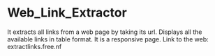 # Web_Link_Extractor
It extracts all links from a web page by taking its url.
Displays all the available links in table format.
It is a responsive page.
Link to the web: extractlinks.free.nf
